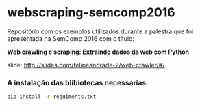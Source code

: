 webscraping-semcomp2016
===========

Repositório com os exemplos utilizados durante a palestra que foi apresentada na SemComp 2016 com o título:

**Web crawling e scraping: Extraindo dados da web com Python**

slide: http://slides.com/felipeandrade-2/web-crawler/#/

### A instalação das blibiotecas necessarias

```sh
pip install -r requiments.txt
```